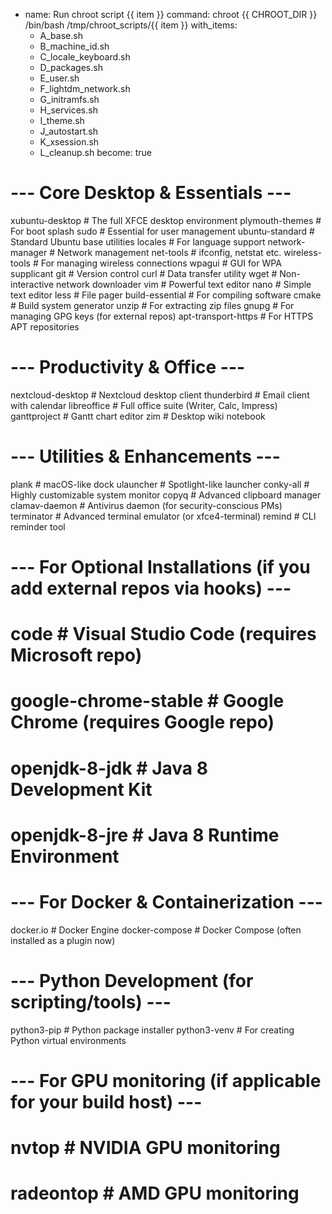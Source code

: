 - name: Run chroot script {{ item }}
  command: chroot {{ CHROOT_DIR }} /bin/bash /tmp/chroot_scripts/{{ item }}
  with_items:
    - A_base.sh
    - B_machine_id.sh
    - C_locale_keyboard.sh
    - D_packages.sh
    - E_user.sh
    - F_lightdm_network.sh
    - G_initramfs.sh
    - H_services.sh
    - I_theme.sh
    - J_autostart.sh
    - K_xsession.sh
    - L_cleanup.sh
  become: true
# --- Core Desktop & Essentials ---
xubuntu-desktop           # The full XFCE desktop environment
plymouth-themes           # For boot splash
sudo                      # Essential for user management
ubuntu-standard           # Standard Ubuntu base utilities
locales                   # For language support
network-manager           # Network management
net-tools                 # ifconfig, netstat etc.
wireless-tools            # For managing wireless connections
wpagui                    # GUI for WPA supplicant
git                       # Version control
curl                      # Data transfer utility
wget                      # Non-interactive network downloader
vim                       # Powerful text editor
nano                      # Simple text editor
less                      # File pager
build-essential           # For compiling software
cmake                     # Build system generator
unzip                     # For extracting zip files
gnupg                     # For managing GPG keys (for external repos)
apt-transport-https       # For HTTPS APT repositories

# --- Productivity & Office ---
nextcloud-desktop         # Nextcloud desktop client
thunderbird               # Email client with calendar
libreoffice               # Full office suite (Writer, Calc, Impress)
ganttproject              # Gantt chart editor
zim                       # Desktop wiki notebook

# --- Utilities & Enhancements ---
plank                     # macOS-like dock
ulauncher                 # Spotlight-like launcher
conky-all                 # Highly customizable system monitor
copyq                     # Advanced clipboard manager
clamav-daemon             # Antivirus daemon (for security-conscious PMs)
terminator                # Advanced terminal emulator (or xfce4-terminal)
remind                    # CLI reminder tool

# --- For Optional Installations (if you add external repos via hooks) ---
# code                      # Visual Studio Code (requires Microsoft repo)
# google-chrome-stable      # Google Chrome (requires Google repo)
# openjdk-8-jdk             # Java 8 Development Kit
# openjdk-8-jre             # Java 8 Runtime Environment

# --- For Docker & Containerization ---
docker.io                 # Docker Engine
docker-compose            # Docker Compose (often installed as a plugin now)

# --- Python Development (for scripting/tools) ---
python3-pip               # Python package installer
python3-venv              # For creating Python virtual environments

# --- For GPU monitoring (if applicable for your build host) ---
# nvtop                     # NVIDIA GPU monitoring
# radeontop                 # AMD GPU monitoring